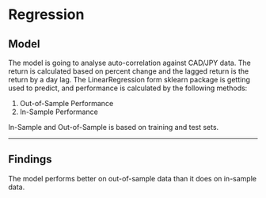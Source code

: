 # Regression

## Model

The model is going to analyse auto-correlation against CAD/JPY data. The return is calculated based on percent change and the lagged return is the return by a day lag.
The LinearRegression form sklearn package is getting used to predict, and performance is calculated by the following methods:

1. Out-of-Sample Performance
2. In-Sample Performance

In-Sample and Out-of-Sample is based on training and test sets.

- - -

## Findings

The model performs better on out-of-sample data than it does on in-sample data.
